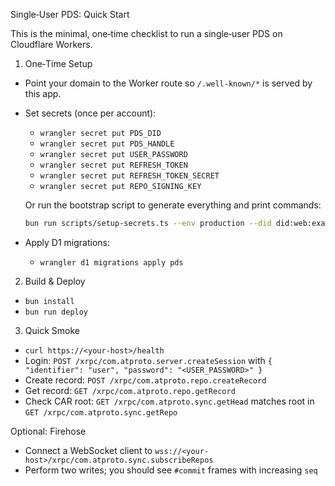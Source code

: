 Single‑User PDS: Quick Start

This is the minimal, one‑time checklist to run a single‑user PDS on Cloudflare Workers.

1) One‑Time Setup
- Point your domain to the Worker route so `/.well-known/*` is served by this app.
- Set secrets (once per account):
  - `wrangler secret put PDS_DID`
  - `wrangler secret put PDS_HANDLE`
  - `wrangler secret put USER_PASSWORD`
  - `wrangler secret put REFRESH_TOKEN`
  - `wrangler secret put REFRESH_TOKEN_SECRET`
  - `wrangler secret put REPO_SIGNING_KEY`

  Or run the bootstrap script to generate everything and print commands:

  ```bash
  bun run scripts/setup-secrets.ts --env production --did did:web:example.com --handle user.example.com
  ```
- Apply D1 migrations:
  - `wrangler d1 migrations apply pds`

2) Build & Deploy
- `bun install`
- `bun run deploy`

3) Quick Smoke
- `curl https://<your-host>/health`
- Login: `POST /xrpc/com.atproto.server.createSession` with `{ "identifier": "user", "password": "<USER_PASSWORD>" }`
- Create record: `POST /xrpc/com.atproto.repo.createRecord`
- Get record: `GET /xrpc/com.atproto.repo.getRecord`
- Check CAR root: `GET /xrpc/com.atproto.sync.getHead` matches root in `GET /xrpc/com.atproto.sync.getRepo`

Optional: Firehose
- Connect a WebSocket client to `wss://<your-host>/xrpc/com.atproto.sync.subscribeRepos`
- Perform two writes; you should see `#commit` frames with increasing `seq`
